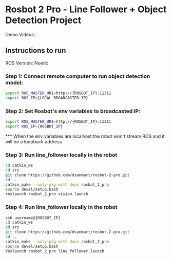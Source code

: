 # Rosbot 2 Pro - Line Follower + Object Detection Project

Demo Videos:






## Instructions to run

ROS Version: Noetic

### Step 1: Connect remote computer to run object detection model:

```bash
export ROS_MASTER_URI=http://{ROSBOT_IP}:11311
export ROS_IP={LOCAL_BROADCASTED_IP}
```

### Step 2: Set Rosbot's env variables to broadcasted IP:

```bash
export ROS_MASTER_URI=http://{ROSBOT_IP}:11311
export ROS_IP={ROSBOT_IP}
```

*** When the env variables are localhost the robot won't stream ROS and it will be a loopback address


### Step 3: Run line_follower locally in the robot
```bash
cd catkin_ws
cd src
git clone https://github.com/dsanmart/rosbot-2-pro.git
cd ..
catkin_make --only-pkg-with-deps rosbot_2_pro
source devel/setup.bash
roslaunch rosbot_2_pro vision.launch
```

### Step 4: Run line_follower locally in the robot

```bash
ssh username@{ROSBOT_IP}
cd catkin_ws
cd src
git clone https://github.com/dsanmart/rosbot-2-pro.git
cd ..
catkin_make --only-pkg-with-deps rosbot_2_pro
source devel/setup.bash
roslaunch rosbot_2_pro line_follower.launch
```